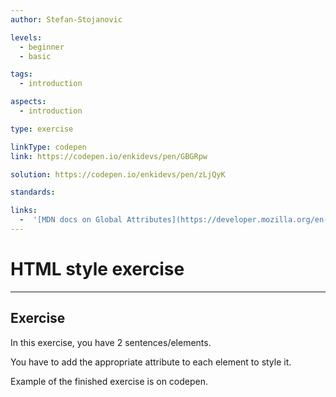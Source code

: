 ```yaml
---
author: Stefan-Stojanovic

levels:
  - beginner
  - basic

tags:
  - introduction

aspects: 
  - introduction

type: exercise

linkType: codepen
link: https://codepen.io/enkidevs/pen/GBGRpw

solution: https://codepen.io/enkidevs/pen/zLjQyK

standards:

links:
  -  '[MDN docs on Global Attributes](https://developer.mozilla.org/en-US/docs/Web/HTML/Global_attributes){website}'
---
```

# HTML style exercise
---
 
## Exercise
In this exercise, you have 2 sentences/elements.

You have to add the appropriate attribute to each element to style it.

Example of the finished exercise is on codepen.


